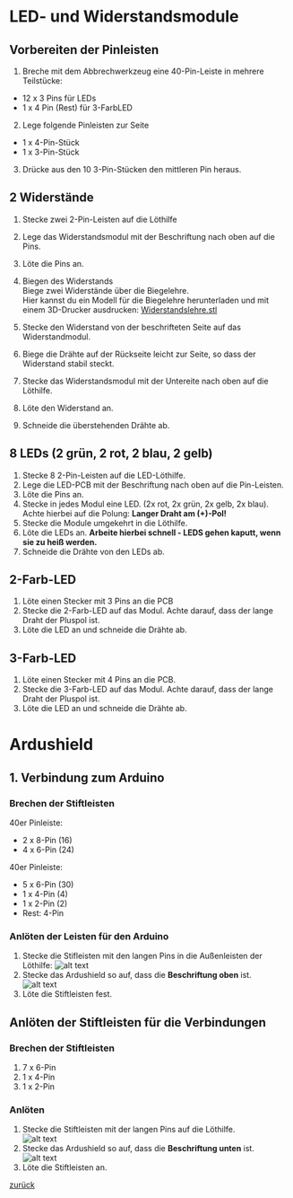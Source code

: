 <link rel="stylesheet" href="https://hi2272.github.io/StyleMD.css">

# LED- und Widerstandsmodule

## Vorbereiten der Pinleisten
1. Breche mit dem Abbrechwerkzeug eine 40-Pin-Leiste in mehrere Teilstücke:
- 12 x 3 Pins für LEDs
- 1 x 4 Pin (Rest) für 3-FarbLED
2. Lege folgende Pinleisten zur Seite
- 1 x 4-Pin-Stück
- 1 x 3-Pin-Stück
3. Drücke aus den 10 3-Pin-Stücken den mittleren Pin heraus.

## 2 Widerstände

1. Stecke zwei 2-Pin-Leisten auf die Löthilfe
2. Lege das Widerstandsmodul mit der Beschriftung nach oben auf die Pins.
3. Löte die Pins an.
     
4.  Biegen des Widerstands  
Biege zwei Widerstände über die Biegelehre.   
Hier kannst du ein Modell für die Biegelehre herunterladen und mit einem 3D-Drucker ausdrucken:
[Widerstandslehre.stl](Widerstandslehre.stl)  
5. Stecke den Widerstand von der beschrifteten Seite auf das Widerstandmodul.
6. Biege die Drähte auf der Rückseite leicht zur Seite, so dass der Widerstand stabil steckt.
7. Stecke das Widerstandsmodul mit der Untereite nach oben auf die Löthilfe.
8. Löte den Widerstand an.
9. Schneide die überstehenden Drähte ab.

## 8 LEDs (2 grün, 2 rot, 2 blau, 2 gelb)
1. Stecke 8 2-Pin-Leisten auf die LED-Löthilfe.
2. Lege die LED-PCB mit der Beschriftung nach oben auf die Pin-Leisten.
3. Löte die Pins an.
4. Stecke in jedes Modul eine LED. (2x rot, 2x grün, 2x gelb, 2x blau). Achte hierbei auf die Polung: **Langer Draht am (+)-Pol!**
5. Stecke die Module umgekehrt in die Löthilfe.
6. Löte die LEDs an. **Arbeite hierbei schnell - LEDS gehen kaputt, wenn sie zu heiß werden.**
7. Schneide die Drähte von den LEDs ab.
   
## 2-Farb-LED

1. Löte einen Stecker mit 3 Pins an die PCB
2. Stecke die 2-Farb-LED auf das Modul. Achte darauf, dass der lange Draht der Pluspol ist.
3. Löte die LED an und schneide die Drähte ab.

## 3-Farb-LED
1. Löte einen Stecker mit 4 Pins an die PCB.
2. Stecke die 3-Farb-LED auf das Modul. Achte darauf, dass der lange Draht der Pluspol ist.
3. Löte die LED an und schneide die Drähte ab.
 
# Ardushield
## 1. Verbindung zum Arduino
### Brechen der Stiftleisten
40er Pinleiste:  
- 2 x 8-Pin (16)  
- 4 x 6-Pin (24)  

40er Pinleiste:  
- 5 x 6-Pin (30)  
- 1 x 4-Pin (4)  
- 1 x 2-Pin (2)  
- Rest: 4-Pin

### Anlöten der Leisten für den Arduino
1. Stecke die Stifleisten mit den langen Pins in die Außenleisten der Löthilfe:
 ![alt text](<20250729 0272 080511 20250729.jpg>)  
2. Stecke das Ardushield so auf, dass die **Beschriftung oben** ist.  
![alt text](<20250729 0273 080622 20250729.jpg>)
3. Löte die Stiftleisten fest.  

## Anlöten der Stiftleisten für die Verbindungen
### Brechen der Stiftleisten
1. 7 x 6-Pin
2. 1 x 4-Pin
3. 1 x 2-Pin
### Anlöten
1. Stecke die Stiftleisten mit der langen Pins auf die Löthilfe.   
 ![alt text](<20250729 0058 080334 20250729.jpg>)   
2. Stecke das Ardushield so auf, dass die **Beschriftung unten** ist.  
![alt text](5.jpg)  
3. Löte die Stiftleisten an.

[zurück](index.html)   
